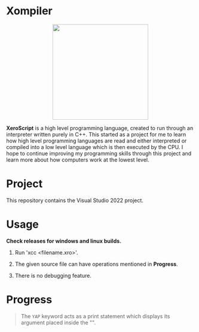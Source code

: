 # Xompiler

<p align="center"><img src="https://github.com/Sansith31/Xompiler/assets/56215884/b8e5c067-6f04-4759-83ef-be6331abfe00" width=256 height=256></p>

<b>XeroScript</b> is a high level programming language, created to run through an interpreter written purely in C++. This started as a project for me to learn how high level programming languages are read and either interpreted or compiled into a low level language which is then executed by the CPU. I hope to continue improving my programming skills through this project and learn more about how computers work at the lowest level.

<h1>Project</h1>

This repository contains the Visual Studio 2022 project.

<h1>Usage</h1>

<b>Check releases for windows and linux builds.</b>

1. Run 'xcc <filename.xro>'.

2. The given source file can have operations mentioned in <b>Progress</b>.

3. There is no debugging feature.

<h1>Progress</h1>

> The `YAP` keyword acts as a print statement which displays its argument placed inside the "".
